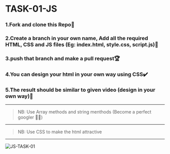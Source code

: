 # TASK-01-JS

### 1.Fork and clone this Repo:star2:

### 2.Create a branch in your own name, Add all the required HTML, CSS and JS files (Eg: index.html, style.css, script.js):flags:

### 3.push that branch and make a pull request:trophy:

### 4.You can design your html in your own way using CSS:heavy_check_mark:

### 5.The result should be similar to given video (design in your own way):triangular_flag_on_post:
-------
>NB: Use Array methods and string menthods (Become a perfect googler :tada::tada:)
--------
>NB: Use CSS to make the html attractive
--------

![JS-TASK-01](https://user-images.githubusercontent.com/83215596/118388599-19fce400-b643-11eb-98ee-d4fa766cfbbc.gif)
